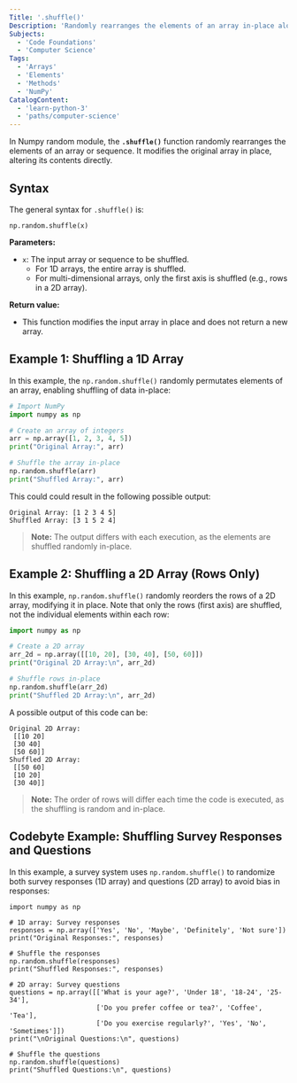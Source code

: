 ```yaml
---
Title: '.shuffle()'
Description: 'Randomly rearranges the elements of an array in-place along the first axis, modifying the original array.'
Subjects:
  - 'Code Foundations'
  - 'Computer Science'
Tags:
  - 'Arrays'
  - 'Elements'
  - 'Methods'
  - 'NumPy'
CatalogContent:
  - 'learn-python-3'
  - 'paths/computer-science'
---
```


In Numpy random module, the **`.shuffle()`** function randomly rearranges the elements of an array or sequence. It modifies the original array in place, altering its contents directly.

## Syntax

The general syntax for `.shuffle()` is:

```pseudo
np.random.shuffle(x)
```

**Parameters:**

- `x`: The input array or sequence to be shuffled.
  - For 1D arrays, the entire array is shuffled.
  - For multi-dimensional arrays, only the first axis is shuffled (e.g., rows in a 2D array).

**Return value:**

- This function modifies the input array in place and does not return a new array.

## Example 1: Shuffling a 1D Array

In this example, the `np.random.shuffle()` randomly permutates elements of an array, enabling shuffling of data in-place:

```py
# Import NumPy
import numpy as np

# Create an array of integers
arr = np.array([1, 2, 3, 4, 5])
print("Original Array:", arr)

# Shuffle the array in-place
np.random.shuffle(arr)
print("Shuffled Array:", arr)
```

This could could result in the following possible output:

```shell
Original Array: [1 2 3 4 5]
Shuffled Array: [3 1 5 2 4]
```

> **Note:** The output differs with each execution, as the elements are shuffled randomly in-place.

## Example 2: Shuffling a 2D Array (Rows Only)

In this example, `np.random.shuffle()` randomly reorders the rows of a 2D array, modifying it in place. Note that only the rows (first axis) are shuffled, not the individual elements within each row:

```py
import numpy as np

# Create a 2D array
arr_2d = np.array([[10, 20], [30, 40], [50, 60]])
print("Original 2D Array:\n", arr_2d)

# Shuffle rows in-place
np.random.shuffle(arr_2d)
print("Shuffled 2D Array:\n", arr_2d)
```

A possible output of this code can be:

```shell
Original 2D Array:
 [[10 20]
 [30 40]
 [50 60]]
Shuffled 2D Array:
 [[50 60]
 [10 20]
 [30 40]]
```

> **Note:** The order of rows will differ each time the code is executed, as the shuffling is random and in-place.

## Codebyte Example: Shuffling Survey Responses and Questions

In this example, a survey system uses `np.random.shuffle()` to randomize both survey responses (1D array) and questions (2D array) to avoid bias in responses:

```codebyte/python
import numpy as np

# 1D array: Survey responses
responses = np.array(['Yes', 'No', 'Maybe', 'Definitely', 'Not sure'])
print("Original Responses:", responses)

# Shuffle the responses
np.random.shuffle(responses)
print("Shuffled Responses:", responses)

# 2D array: Survey questions
questions = np.array([['What is your age?', 'Under 18', '18-24', '25-34'],
                      ['Do you prefer coffee or tea?', 'Coffee', 'Tea'],
                      ['Do you exercise regularly?', 'Yes', 'No', 'Sometimes']])
print("\nOriginal Questions:\n", questions)

# Shuffle the questions
np.random.shuffle(questions)
print("Shuffled Questions:\n", questions)
```
